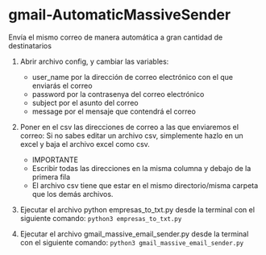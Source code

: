 # gmail-AutomaticMassiveSender
Envía el mismo correo de manera automática a gran cantidad de destinatarios

1. Abrir archivo config, y cambiar las variables:
    - user_name por la dirección de correo electrónico con el que enviarás el correo
    - password por la contrasenya del correo electrónico
    - subject por el asunto del correo
    - message por el mensaje que contendrá el correo

2. Poner en el csv las direcciones de correo a las que enviaremos el correo:
    Si no sabes editar un archivo csv, simplemente hazlo en un excel y baja el archivo excel como csv.
    - IMPORTANTE
    - Escribir todas las direcciones en la misma columna y debajo de la primera fila
    - El archivo csv tiene que estar en el mismo directorio/misma carpeta que los demás archivos.

3. Ejecutar el archivo python empresas_to_txt.py desde la terminal con el siguiente comando:
    `python3 empresas_to_txt.py`
    
4. Ejecutar el archivo gmail_massive_email_sender.py desde la terminal con el siguiente comando:
    `python3 gmail_massive_email_sender.py`
